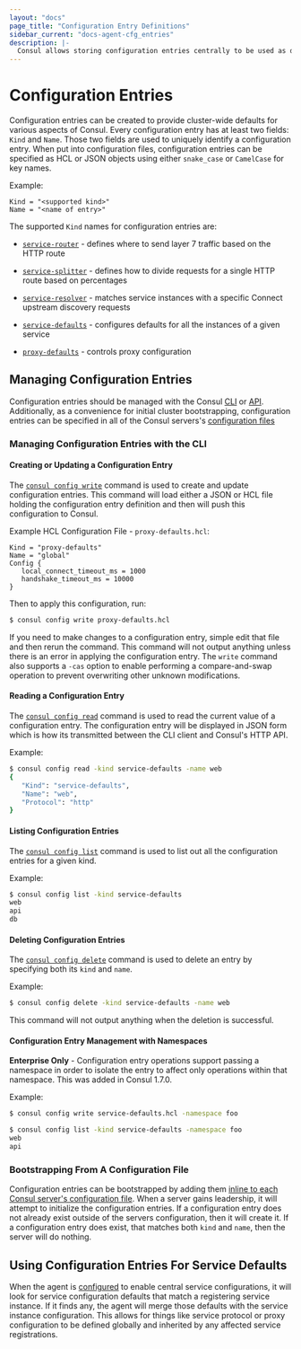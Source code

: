 ```yaml
---
layout: "docs"
page_title: "Configuration Entry Definitions"
sidebar_current: "docs-agent-cfg_entries"
description: |-
  Consul allows storing configuration entries centrally to be used as defaults for configuring other aspects of Consul.
---
```


# Configuration Entries

Configuration entries can be created to provide cluster-wide defaults for
various aspects of Consul. Every configuration entry has at least two fields:
`Kind` and `Name`. Those two fields are used to uniquely identify a
configuration entry. When put into configuration files, configuration entries
can be specified as HCL or JSON objects using either `snake_case` or `CamelCase`
for key names.

Example:

```hcl
Kind = "<supported kind>"
Name = "<name of entry>"
```

The supported `Kind` names for configuration entries are:

* [`service-router`](/docs/agent/config-entries/service-router.html) - defines
where to send layer 7 traffic based on the HTTP route

* [`service-splitter`](/docs/agent/config-entries/service-splitter.html) - defines
how to divide requests for a single HTTP route based on percentages

* [`service-resolver`](/docs/agent/config-entries/service-resolver.html) - matches
service instances with a specific Connect upstream discovery requests

* [`service-defaults`](/docs/agent/config-entries/service-defaults.html) - configures
defaults for all the instances of a given service

* [`proxy-defaults`](/docs/agent/config-entries/proxy-defaults.html) - controls
proxy configuration

## Managing Configuration Entries

Configuration entries should be managed with the Consul
[CLI](/docs/commands/config.html) or [API](/api/config.html). Additionally, as a
convenience for initial cluster bootstrapping, configuration entries can be
specified in all of the Consul servers's
[configuration files](/docs/agent/options.html#config_entries_bootstrap)

### Managing Configuration Entries with the CLI

#### Creating or Updating a Configuration Entry

The [`consul config write`](/docs/commands/config/write.html) command is used to
create and update configuration entries. This command will load either a JSON or
HCL file holding the configuration entry definition and then will push this
configuration to Consul.

Example HCL Configuration File - `proxy-defaults.hcl`:

```hcl
Kind = "proxy-defaults"
Name = "global"
Config {
   local_connect_timeout_ms = 1000
   handshake_timeout_ms = 10000
}
```

Then to apply this configuration, run:

```bash
$ consul config write proxy-defaults.hcl
```

If you need to make changes to a configuration entry, simple edit that file and
then rerun the command. This command will not output anything unless there is an
error in applying the configuration entry. The `write` command also supports a
`-cas` option to enable performing a compare-and-swap operation to prevent
overwriting other unknown modifications.

#### Reading a Configuration Entry

The [`consul config read`](/docs/commands/config/read.html) command is used to
read the current value of a configuration entry. The configuration entry will be
displayed in JSON form which is how its transmitted between the CLI client and
Consul's HTTP API.

Example:

```bash
$ consul config read -kind service-defaults -name web
{
   "Kind": "service-defaults",
   "Name": "web",
   "Protocol": "http"
}
```

#### Listing Configuration Entries

The [`consul config list`](/docs/commands/config/list.html) command is used to
list out all the configuration entries for a given kind.

Example:

```bash
$ consul config list -kind service-defaults
web
api
db
```


#### Deleting Configuration Entries

The [`consul config delete`](/docs/commands/config/delete.html) command is used
to delete an entry by specifying both its `kind` and `name`.

Example:

```bash
$ consul config delete -kind service-defaults -name web
```

This command will not output anything when the deletion is successful.

#### Configuration Entry Management with Namespaces

**Enterprise Only** - Configuration entry operations support passing a namespace in
order to isolate the entry to affect only operations within that namespace. This was
added in Consul 1.7.0.

Example: 

```bash
$ consul config write service-defaults.hcl -namespace foo
```

```bash
$ consul config list -kind service-defaults -namespace foo
web
api
```

### Bootstrapping From A Configuration File


Configuration entries can be bootstrapped by adding them [inline to each Consul
server's configuration file](/docs/agent/options.html#config_entries). When a
server gains leadership, it will attempt to initialize the configuration entries.
If a configuration entry does not already exist outside of the servers
configuration, then it will create it. If a configuration entry does exist, that
matches both `kind` and `name`, then the server will do nothing.


## Using Configuration Entries For Service Defaults

When the agent is
[configured](/docs/agent/options.html#enable_central_service_config) to enable
central service configurations, it will look for service configuration defaults
that match a registering service instance. If it finds any, the agent will merge
those defaults with the service instance configuration. This allows for things
like service protocol or proxy configuration to be defined globally and
inherited by any affected service registrations.
